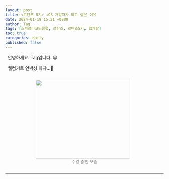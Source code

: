 ```yaml
---
layout: post
title: <르탄즈 5기> iOS 개발자가 되고 싶은 이유
date: 2024-01-18 15:21 +0900
author: Tag
tags: [스파르타코딩클럽, 르탄즈, 르탄즈5기, 앱개발]
toc: true
categories: daily
published: false
---
```


&nbsp; 안녕하세요. Tag입니다. 😀

&nbsp; 웰컴키트 언박싱 하쟈...🤪

<div style="display: flex; justify-content: center; align-items: center;">
    <figure>
        <img src="https://onedrive.live.com/embed?resid=1C2ED43779C10D71%21355&authkey=%21ADws50UOLVYhthU&width=1522&height=1252" width="300" height="250" style="margin-right: 10px;">
        <figcaption style="text-align: center;"><font size="2em" color="gray"> 수강 중인 모습 </font></figcaption>
    </figure>
</div>

-----
